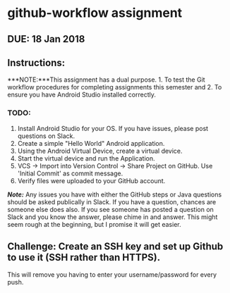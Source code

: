 # github-workflow assignment

## DUE: 18 Jan 2018

## Instructions:
***NOTE:***This assignment has a dual purpose. 1. To test the Git workflow procedures for completing assignments this semester and 2. To ensure you have Android Studio installed correctly.

### TODO:
1. Install Android Studio for your OS. If you have issues, please post questions on Slack.
2. Create a simple "Hello World" Android application.
3. Using the Android Virtual Device, create a virtual device.
4. Start the virtual device and run the Application.
4. VCS -> Import into Version Control -> Share Project on GitHub. Use 'Initial Commit' as commit message.
5. Verify files were uploaded to your GitHub account.
 
 ***Note:*** Any issues you have with either the GitHub steps or Java questions should be asked publically in Slack. If you have a question, chances are someone else does also. If you see someone has posted a question on Slack and you know the answer, please chime in and answer. This might seem rough at the beginning, but I promise it will get easier.
 
 ## Challenge: Create an SSH key and set up Github to use it (SSH rather than HTTPS). ##
 This will remove you having to enter your username/password for every push.
